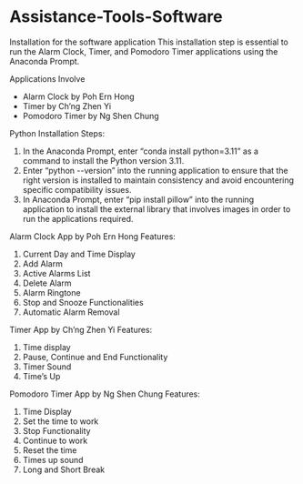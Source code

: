# Assistance-Tools-Software
Installation for the software application
This installation step is essential to run the Alarm Clock, Timer, and Pomodoro Timer applications using the Anaconda Prompt.


Applications Involve
* Alarm Clock by Poh Ern Hong
* Timer by Ch’ng Zhen Yi
* Pomodoro Timer by Ng Shen Chung


Python Installation
Steps:
1. In the Anaconda Prompt, enter “conda install python=3.11” as a command to install the Python version 3.11.
2. Enter “python --version” into the running application to ensure that the right version is installed to maintain consistency and avoid encountering specific compatibility issues.   
3. In Anaconda Prompt, enter “pip install pillow” into the running application to install the external library that involves images in order to run the applications required.  


Alarm Clock App by Poh Ern Hong
Features:
1. Current Day and Time Display
2. Add Alarm
3. Active Alarms List
4. Delete Alarm
5. Alarm Ringtone
6. Stop and Snooze Functionalities
7. Automatic Alarm Removal


Timer App by Ch’ng Zhen Yi
Features:
1. Time display
2. Pause, Continue and End Functionality
3. Timer Sound
4. Time’s Up


Pomodoro Timer App by Ng Shen Chung
Features:
1. Time Display
2. Set the time to work
3. Stop Functionality
4. Continue to work
5. Reset the time
6. Times up sound
7. Long and Short Break
